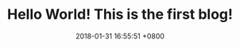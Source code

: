 ---
layout: default
title:  "Hello World! This is the first blog! "
date:   2018-01-31 16:55:51 +0800
categories: jekyll update
---